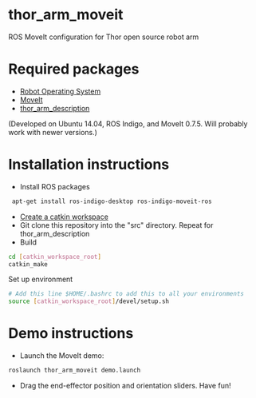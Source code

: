 # thor_arm_moveit
ROS MoveIt configuration for Thor open source robot arm

# Required packages
- [Robot Operating System](http://www.ros.org/)
- [MoveIt](http://moveit.ros.org/)
- [thor_arm_description](https://github.com/b-adkins/thor_arm_description)

(Developed on Ubuntu 14.04, ROS Indigo, and MoveIt 0.7.5. Will probably work with newer versions.)

# Installation instructions
- Install ROS packages
```sh
 apt-get install ros-indigo-desktop ros-indigo-moveit-ros
```
- [Create a catkin workspace](http://wiki.ros.org/catkin/Tutorials/create_a_workspace)
- Git clone this repository into the "src" directory. Repeat for thor_arm_description
- Build
```sh
cd [catkin_workspace_root]
catkin_make
```
Set up environment
```sh
# Add this line $HOME/.bashrc to add this to all your environments
source [catkin_workspace_root]/devel/setup.sh
```
# Demo instructions
   
- Launch the MoveIt demo:
```sh
roslaunch thor_arm_moveit demo.launch
```
- Drag the end-effector position and orientation sliders. Have fun!
